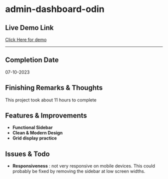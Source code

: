 # admin-dashboard-odin

## Live Demo Link
[Click Here for demo](https://rayyanshaik2022.github.io/admin-dashboard-odin/)

---

## Completion Date
07-10-2023

## Finishing Remarks & Thoughts

This project took about 11 hours to complete

## Features & Improvements

* __Functional Sidebar__
* __Clean & Modern Design__
* __Grid display practice__

## Issues & Todo

* __Responsiveness__ : not very responsive on mobile devices. This could probably be fixed by removing the sidebar at low screen widths.

